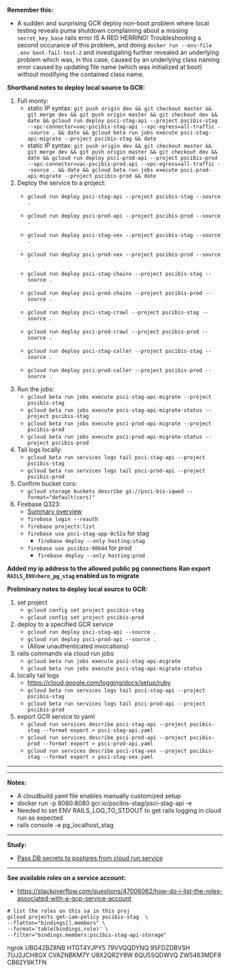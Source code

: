**Remember this:**

- A sudden and surprising GCR deploy non-boot problem where local testing reveals puma shutdown complaining about a missing `secret_key_base` rails error IS A RED HERRING! Troubleshooting a second occurance of this problem, and doing `docker run --env-file .env boot-fail-test-2` and investigating further revealed an underlying problem which was, in this case, caused by an underlying class naming error caused by updating file name (which was initialized at boot) without modifying the contained class name.

**Shorthand notes to deploy local source to GCR:**

1. Full monty:
    - static IP syntax: `git push origin dev && git checkout master && git merge dev && git push origin master && git checkout dev && date && gcloud run deploy psci-stag-api --project pscibis-stag --vpc-connector=vac-pscibis-stag-api --vpc-egress=all-traffic --source . && date && gcloud beta run jobs execute psci-stag-api-migrate --project pscibis-stag && date`
    - static IP syntax: `git push origin dev && git checkout master && git merge dev && git push origin master && git checkout dev && date && gcloud run deploy psci-prod-api --project pscibis-prod --vpc-connector=vac-pscibis-prod-api --vpc-egress=all-traffic --source . && date && gcloud beta run jobs execute psci-prod-api-migrate --project pscibis-prod && date`
1. Deploy the service to a project:
    - `gcloud run deploy psci-stag-api --project pscibis-stag --source .`
    - `gcloud run deploy psci-prod-api --project pscibis-prod --source .`
    
    - `gcloud run deploy psci-stag-vex --project pscibis-stag --source .`
    - `gcloud run deploy psci-prod-vex --project pscibis-prod --source .`

    - `gcloud run deploy psci-stag-chains --project pscibis-stag --source .`
    - `gcloud run deploy psci-prod-chains --project pscibis-prod --source .`

    - `gcloud run deploy psci-stag-crawl --project pscibis-stag --source .`
    - `gcloud run deploy psci-prod-crawl --project pscibis-prod --source .`

    - `gcloud run deploy psci-stag-caller --project pscibis-stag --source .`
    - `gcloud run deploy psci-prod-caller --project pscibis-prod --source .`
1. Run the jobs:
    - `gcloud beta run jobs execute psci-stag-api-migrate --project pscibis-stag`
    - `gcloud beta run jobs execute psci-stag-api-migrate-status --project pscibis-stag`
    - `gcloud beta run jobs execute psci-prod-api-migrate --project pscibis-prod`
    - `gcloud beta run jobs execute psci-prod-api-migrate-status --project pscibis-prod`
1. Tail logs locally:
    - `gcloud beta run services logs tail psci-stag-api --project pscibis-stag`
    - `gcloud beta run services logs tail psci-prod-api --project pscibis-prod`
1. Confirm bucket cors:
    - `gcloud storage buckets describe gs://psci-bis-iqwed --format="default(cors)"`
1. Firebase Q323:
    - [Summary overview](https://fireship.io/lessons/deploy-multiple-sites-to-firebase-hosting/)
    - `firebase login --reauth`
    - `firebase projects:list`
    - `firebase use psci-stag-app-8c52a` for stag
        - `firebase deploy --only hosting:stag`
    - `firebase use pscibis-9864d` for prod
        - `firebase deploy --only hosting:prod`

**Added my ip address to the allowed public pg connections**
**Ran export `RAILS_ENV=hero_pg_stag` enabled us to migrate**

**Preliminary notes to deploy local source to GCR:**

1. set project
    - `gcloud config set project pscibis-stag`
    - `gcloud config set project pscibis-prod`
1. deploy to a specified GCR service
    - `gcloud run deploy psci-stag-api --source .`
    - `gcloud run deploy psci-prod-api --source .`
    - (Allow unauthenticated invocations)
1. rails commands via cloud run jobs
    - `gcloud beta run jobs execute psci-stag-api-migrate`
    - `gcloud beta run jobs execute psci-stag-api-migrate-status`
1. locally tail logs
    - https://cloud.google.com/logging/docs/setup/ruby
    - `gcloud beta run services logs tail psci-stag-api --project pscibis-stag`
    - `gcloud beta run services logs tail psci-prod-api --project pscibis-prod`
1. export GCR service to yaml
    - `gcloud run services describe psci-stag-api --project pscibis-stag --format export > psci-stag-api.yaml`
    - `gcloud run services describe psci-prod-api --project pscibis-prod --format export > psci-prod-api.yaml`
    - `gcloud run services describe psci-stag-vex --project pscibis-stag --format export > psci-stag-vex.yaml`

---

---

**Notes:**

- A cloudbuild.yaml file enables manually customized setup
- docker run -p 8080:8080 gcr.io/pscibis-stag/psci-stag-api	 -e <list of your required env var>
- Needed to set ENV RAILS_LOG_TO_STDOUT to get rails logging in cloud run as expected
- rails console -e pg_localhost_stag

---

**Study:**

- [Pass DB secrets to postgres from cloud run service](https://cloud.google.com/sql/docs/postgres/connect-run)

---

**See available roles on a service account:**

- https://stackoverflow.com/questions/47006062/how-do-i-list-the-roles-associated-with-a-gcp-service-account

```
# list the roles on this sa in this proj
gcloud projects get-iam-policy pscibis-stag  \
--flatten="bindings[].members" \
--format='table(bindings.role)' \
--filter="bindings.members:pscibis-stag-api-storage"
```

ngrok
UBG42BZ8NB
HTGT4YJPY5
79VVQQDYNQ
95FDZDBVSH
7UJ2JCH8GX
CVAZNBKM7Y
U8X2QR2Y8W
6QU5SQDWVQ
ZW5463MDF8
CB62Y8KTFN